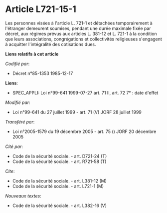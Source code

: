 # Article L721-15-1

Les personnes visées à l'article L. 721-1 et détachées temporairement à l'étranger demeurent soumises, pendant une durée
maximale fixée par décret, aux régimes prévus aux articles L. 381-12 et L. 721-1 à la condition que leurs associations,
congrégations et collectivités religieuses s'engagent à acquitter l'intégralité des cotisations dues.

**Liens relatifs à cet article**

_Codifié par_:

  - Décret n°85-1353 1985-12-17

**Liens**:

  - SPEC_APPLI: Loi n°99-641 1999-07-27 art. 71 II, art. 72 7° : date d'effet

_Modifié par_:

  - Loi n°99-641 du 27 juillet 1999 - art. 71 (V) JORF 28 juillet 1999

_Transféré par_:

  - Loi n°2005-1579 du 19 décembre 2005 - art. 75 () JORF 20 décembre 2005

_Cité par_:

  - Code de la sécurité sociale. - art. D721-24 (T)
  - Code de la sécurité sociale. - art. R721-58 (T)

_Cite_:

  - Code de la sécurité sociale. - art. L381-12 (M)
  - Code de la sécurité sociale. - art. L721-1 (M)

_Nouveaux textes_:

  - Code de la sécurité sociale. - art. L382-16 (V)
